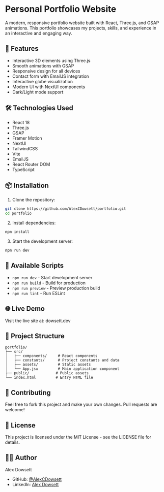 # Personal Portfolio Website

A modern, responsive portfolio website built with React, Three.js, and GSAP animations. This portfolio showcases my projects, skills, and experience in an interactive and engaging way.

## 🚀 Features

- Interactive 3D elements using Three.js
- Smooth animations with GSAP
- Responsive design for all devices
- Contact form with EmailJS integration
- Interactive globe visualization
- Modern UI with NextUI components
- Dark/Light mode support

## 🛠️ Technologies Used

- React 18
- Three.js
- GSAP
- Framer Motion
- NextUI
- TailwindCSS
- Vite
- EmailJS
- React Router DOM
- TypeScript

## 📦 Installation

1. Clone the repository:
```bash
git clone https://github.com/AlexCDowsett/portfolio.git
cd portfolio
```

2. Install dependencies:
```bash
npm install
```

3. Start the development server:
```bash
npm run dev
```

## 🔧 Available Scripts

- `npm run dev` - Start development server
- `npm run build` - Build for production
- `npm run preview` - Preview production build
- `npm run lint` - Run ESLint

## 🌐 Live Demo

Visit the live site at: dowsett.dev

## 📝 Project Structure

```
portfolio/
├── src/
│   ├── components/     # React components
│   ├── constants/      # Project constants and data
│   ├── assets/         # Static assets
│   └── App.jsx         # Main application component
├── public/            # Public assets
└── index.html         # Entry HTML file
```

## 🤝 Contributing

Feel free to fork this project and make your own changes. Pull requests are welcome!

## 📄 License

This project is licensed under the MIT License - see the LICENSE file for details.

## 👨‍💻 Author

Alex Dowsett
- GitHub: [@AlexCDowsett](https://github.com/AlexCDowsett)
- LinkedIn: [Alex Dowsett](https://www.linkedin.com/in/alex-dowsett-27266b151/)

